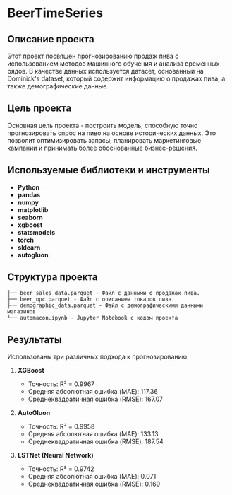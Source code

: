 # BeerTimeSeries

## Описание проекта

Этот проект посвящен прогнозированию продаж пива с использованием методов машинного обучения и анализа временных рядов. В качестве данных используется датасет, основанный на Dominick's dataset, который содержит информацию о продажах пива, а также демографические данные.

## Цель проекта

Основная цель проекта - построить модель, способную точно прогнозировать спрос на пиво на основе исторических данных. Это позволит оптимизировать запасы, планировать маркетинговые кампании и принимать более обоснованные бизнес-решения.

## Используемые библиотеки и инструменты

*   **Python**
*   **pandas**
*   **numpy** 
*   **matplotlib** 
*   **seaborn** 
*   **xgboost** 
*   **statsmodels** 
*   **torch** 
*   **sklearn** 
*   **autogluon** 

## Структура проекта
```
├── beer_sales_data.parquet - Файл с данными о продажах пива.
├── beer_upc.parquet - Файл с описанием товаров пива.
├── demographic_data.parquet - Файл с демографическими данными магазинов
└── automacon.ipynb - Jupyter Notebook с кодом проекта
```

## Результаты
Использованы три различных подхода к прогнозированию:

1. **XGBoost**
   - Точность: R² = 0.9967
   - Средняя абсолютная ошибка (MAE): 117.36
   - Среднеквадратичная ошибка (RMSE): 167.07

2. **AutoGluon**
   - Точность: R² = 0.9958
   - Средняя абсолютная ошибка (MAE): 133.13
   - Среднеквадратичная ошибка (RMSE): 187.54

3. **LSTNet (Neural Network)**
   - Точность: R² = 0.9742
   - Средняя абсолютная ошибка (MAE): 0.071
   - Среднеквадратичная ошибка (RMSE): 0.169
